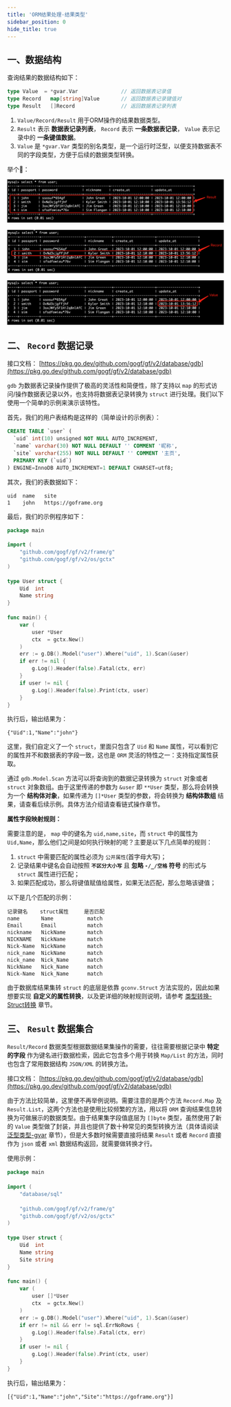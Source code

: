 ```yaml
---
title: 'ORM结果处理-结果类型'
sidebar_position: 0
hide_title: true
---
```


## 一、数据结构

查询结果的数据结构如下：

```go
type Value  = *gvar.Var              // 返回数据表记录值
type Record   map[string]Value       // 返回数据表记录键值对
type Result   []Record               // 返回数据表记录列表
```

1. `Value/Record/Result` 用于ORM操作的结果数据类型。
2. `Result` 表示 **数据表记录列表**， `Record` 表示 **一条数据表记录**， `Value` 表示记录中的 **一条键值数据**。
3. `Value` 是 `*gvar.Var` 类型的别名类型，是一个运行时泛型，以便支持数据表不同的字段类型，方便于后续的数据类型转换。

举个🌰：

![](/markdown/c4af671f6f43d161fc776afdffaaa047.png)

![](/markdown/73f857180655a5dc19eb8deb79d3a774.png)

![](/markdown/d8aedba99def08d9ad5e244dd0bde66a.png)

## 二、 `Record` 数据记录

接口文档： [https://pkg.go.dev/github.com/gogf/gf/v2/database/gdb](https://pkg.go.dev/github.com/gogf/gf/v2/database/gdb)

`gdb` 为数据表记录操作提供了极高的灵活性和简便性，除了支持以 `map` 的形式访问/操作数据表记录以外，也支持将数据表记录转换为 `struct` 进行处理。我们以下使用一个简单的示例来演示该特性。

首先，我们的用户表结构是这样的（简单设计的示例表）：

```sql
CREATE TABLE `user` (
  `uid` int(10) unsigned NOT NULL AUTO_INCREMENT,
  `name` varchar(30) NOT NULL DEFAULT '' COMMENT '昵称',
  `site` varchar(255) NOT NULL DEFAULT '' COMMENT '主页',
  PRIMARY KEY (`uid`)
) ENGINE=InnoDB AUTO_INCREMENT=1 DEFAULT CHARSET=utf8;
```

其次，我们的表数据如下：

```
uid  name   site
1    john   https://goframe.org
```

最后，我们的示例程序如下：

```go
package main

import (
	"github.com/gogf/gf/v2/frame/g"
	"github.com/gogf/gf/v2/os/gctx"
)

type User struct {
	Uid  int
	Name string
}

func main() {
	var (
		user *User
		ctx  = gctx.New()
	)
	err := g.DB().Model("user").Where("uid", 1).Scan(&user)
	if err != nil {
		g.Log().Header(false).Fatal(ctx, err)
	}
	if user != nil {
		g.Log().Header(false).Print(ctx, user)
	}
}
```

执行后，输出结果为：

```
{"Uid":1,"Name":"john"}
```

这里，我们自定义了一个 `struct`，里面只包含了 `Uid` 和 `Name` 属性，可以看到它的属性并不和数据表的字段一致，这也是 `ORM` 灵活的特性之一：支持指定属性获取。

通过 `gdb.Model.Scan` 方法可以将查询到的数据记录转换为 `struct` 对象或者 `struct` 对象数组。由于这里传递的参数为 `&user` 即 `**User` 类型，那么将会转换为一个 **结构体对象**，如果传递为 `[]*User` 类型的参数，将会转换为 **结构体数组** 结果，请查看后续示例。具体方法介绍请查看链式操作章节。

**属性字段映射规则：**

需要注意的是， `map` 中的键名为 `uid,name,site`，而 `struct` 中的属性为 `Uid,Name`，那么他们之间是如何执行映射的呢？主要是以下几点简单的规则：

1. `struct` 中需要匹配的属性必须为 `公开属性`(首字母大写)；
2. 记录结果中键名会自动按照 **`不区分大小写`** 且 **忽略 `-/_/空格` 符号** 的形式与 `struct` 属性进行匹配；
3. 如果匹配成功，那么将键值赋值给属性，如果无法匹配，那么忽略该键值；

以下是几个匹配的示例：

```
记录键名    struct属性     是否匹配
name       Name           match
Email      Email          match
nickname   NickName       match
NICKNAME   NickName       match
Nick-Name  NickName       match
nick_name  NickName       match
nick_name  Nick_Name      match
NickName   Nick_Name      match
Nick-Name  Nick_Name      match
```

由于数据库结果集转 `struct` 的底层是依靠 `gconv.Struct` 方法实现的，因此如果想要实现 **自定义的属性转换**，以及更详细的映射规则说明，请参考 [类型转换-Struct转换](/docs/核心组件/类型转换/类型转换-Struct转换) 章节。

## 三、 `Result` 数据集合

`Result/Record` 数据类型根据数据结果集操作的需要，往往需要根据记录中 **特定的字段** 作为键名进行数据检索，因此它包含多个用于转换 `Map/List` 的方法，同时也包含了常用数据结构 `JSON/XML` 的转换方法。

接口文档： [https://pkg.go.dev/github.com/gogf/gf/v2/database/gdb](https://pkg.go.dev/github.com/gogf/gf/v2/database/gdb)

由于方法比较简单，这里便不再举例说明。需要注意的是两个方法 `Record.Map` 及 `Result.List`，这两个方法也是使用比较频繁的方法，用以将 `ORM` 查询结果信息转换为可做展示的数据类型。由于结果集字段值底层为 `[]byte` 类型，虽然使用了新的 `Value` 类型做了封装，并且也提供了数十种常见的类型转换方法（具体请阅读 [泛型类型-gvar](/docs/组件列表/数据结构/泛型类型-gvar) 章节），但是大多数时候需要直接将结果 `Result` 或者 `Record` 直接作为 `json` 或者 `xml` 数据结构返回，就需要做转换才行。

使用示例：

```go
package main

import (
	"database/sql"

	"github.com/gogf/gf/v2/frame/g"
	"github.com/gogf/gf/v2/os/gctx"
)

type User struct {
	Uid  int
	Name string
	Site string
}

func main() {
	var (
		user []*User
		ctx  = gctx.New()
	)
	err := g.DB().Model("user").Where("uid", 1).Scan(&user)
	if err != nil && err != sql.ErrNoRows {
		g.Log().Header(false).Fatal(ctx, err)
	}
	if user != nil {
		g.Log().Header(false).Print(ctx, user)
	}
}
```

执行后，输出结果为：

```
[{"Uid":1,"Name":"john","Site":"https://goframe.org"}]
```